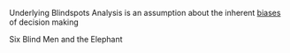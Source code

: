 Underlying Blindspots Analysis is an assumption about the inherent [biases](https://en.wikipedia.org/wiki/Cognitive_bias "Cognitive bias") of decision making

Six Blind Men and the  Elephant